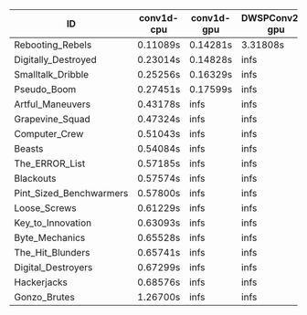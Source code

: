 |ID|conv1d-cpu|conv1d-gpu|DWSPConv2D-gpu|gemm-gpu|avg|
|-|-|-|-|-|-|
|Rebooting_Rebels|0.11089s|0.14281s|3.31808s|1.95660s|1.38209s|
|Digitally_Destroyed|0.23014s|0.14828s|infs|4.74516s|infs|
|Smalltalk_Dribble|0.25256s|0.16329s|infs|2.08602s|infs|
|Pseudo_Boom|0.27451s|0.17599s|infs|4.72310s|infs|
|Artful_Maneuvers|0.43178s|infs|infs|4.71919s|infs|
|Grapevine_Squad|0.47324s|infs|infs|4.76943s|infs|
|Computer_Crew|0.51043s|infs|infs|4.77592s|infs|
|Beasts|0.54084s|infs|infs|4.63421s|infs|
|The_ERROR_List|0.57185s|infs|infs|4.67055s|infs|
|Blackouts|0.57574s|infs|infs|4.80363s|infs|
|Pint_Sized_Benchwarmers|0.57800s|infs|infs|4.77488s|infs|
|Loose_Screws|0.61229s|infs|infs|4.72742s|infs|
|Key_to_Innovation|0.63093s|infs|infs|4.74880s|infs|
|Byte_Mechanics|0.65528s|infs|infs|4.82751s|infs|
|The_Hit_Blunders|0.65741s|infs|infs|4.61016s|infs|
|Digital_Destroyers|0.67299s|infs|infs|4.75331s|infs|
|Hackerjacks|0.68576s|infs|infs|4.88892s|infs|
|Gonzo_Brutes|1.26700s|infs|infs|4.75131s|infs|
